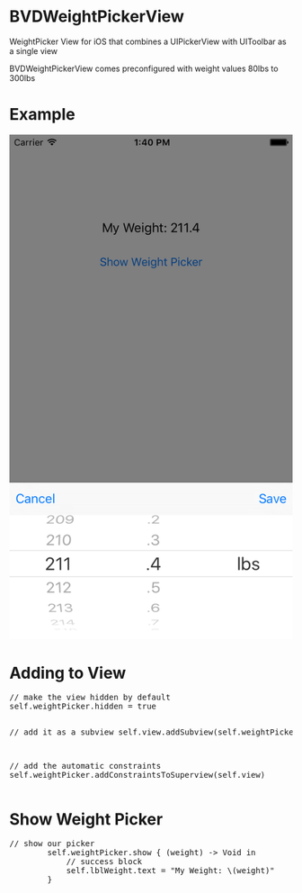 # BVDWeightPickerView
WeightPicker View for iOS that combines a UIPickerView with UIToolbar as a single view

BVDWeightPickerView comes preconfigured with weight values 80lbs to 300lbs

# Example
<p><img src="Screenshots/Example.png" alt="Animation" style="max-width:100%;">
</p>

# Adding to View
<div class="highlight highlight-source-objc">
<pre>
// make the view hidden by default
self.weightPicker.hidden = true

// add it as a subview
self.view.addSubview(self.weightPicker)

// add the automatic constraints
self.weightPicker.addConstraintsToSuperview(self.view)
</pre>
</div>

# Show Weight Picker
<div class="highlight highlight-source-objc">
<pre>
// show our picker
        self.weightPicker.show { (weight) -> Void in
            // success block
            self.lblWeight.text = "My Weight: \(weight)"
        }
</pre>
</div>
